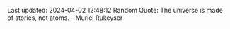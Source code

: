 Last updated: 2024-04-02 12:48:12
Random Quote: The universe is made of stories, not atoms. - Muriel Rukeyser
